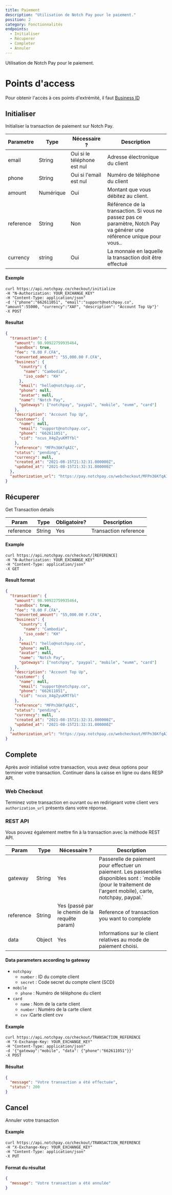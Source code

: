 ```yaml
---
title: Paiement
description: "Utilisation de Notch Pay pour le paiement."
position: 2
category: Fonctionnalités
endpoints:
  - Initialiser
  - Récuperer
  - Completer
  - Annuler
---
```


Utilisation de Notch Pay pour le paiement.

# Points d'access

<list :items="endpoints"></list>

<alert type="avertissement">

Pour obtenir l'accès à ces points d'extrémité, il faut [Business ID](https://business.notchpay.co/settings/apis-webhooks)

</alert>

## Initialiser

Initialiser la transaction de paiement sur Notch Pay.

<table>
<thead>
<tr>
<th>Parametre</th>
<th>Type</th>
<th>Nécessaire ?</th>
<th>Description</th>
</tr>
</thead>
<tbody>
<tr>
<td>email</td>
<td>String</td>
<td>Oui si le téléphone est nul</td>
<td>Adresse électronique du client</td>
</tr>
<tr>
<td>phone</td>
<td>String</td>
<td>Oui si l'email est nul</td>
<td>Numéro de téléphone du client</td>
</tr>
<tr>
<tr>
<td>amount</td>
<td>Numérique</td>
<td>Oui</td>
<td>Montant que vous débitez au client.</td>
</tr>
<td>reference</td>
<td>String</td>
<td>Non</td>
<td>Référence de la transaction. Si vous ne passez pas ce paramètre, Notch Pay va générer une référence unique pour vous..</td>
</tr>
<tr>
<td>currency</td>
<td>string</td>
<td>Oui</td>
<td>La monnaie en laquelle la transaction doit être effectué</td>
</tr>
</tbody>
</table>

#### Exemple

<code-group>
  <code-block label="cURL" active>

```cURL
curl https://api.notchpay.co/checkout/initialize
-H "N-Authorization: YOUR_EXCHANGE_KEY"
-H "Content-Type: application/json"
-d '{"phone":"662611051", "email":"support@notchpay.co", "amount":55000, "currency":"XAF", "description": "Account Top Up"}'
-X POST
```

  </code-block>
  
</code-group>

#### Resultat

```json
{
  "transaction": {
    "amount": 98.90922759935464,
    "sandbox": true,
    "fee": "0.00 F.CFA",
    "converted_amount": "55,000.00 F.CFA",
    "business": {
      "country": {
        "name": "Cambodia",
        "iso_code": "KH"
      },
      "email": "hello@notchpay.co",
      "phone": null,
      "avatar": null,
      "name": "Notch Pay",
      "gateways": ["notchpay", "paypal", "mobile", "eumm", "card"]
    },
    "description": "Account Top Up",
    "customer": {
      "name": null,
      "email": "support@notchpay.co",
      "phone": "662611051",
      "cid": "ncus_X4gZyuKMTfbl"
    },
    "reference": "MFPn36KfqAIC",
    "status": "pending",
    "currency": null,
    "created_at": "2021-08-15T21:32:31.000000Z",
    "updated_at": "2021-08-15T21:32:31.000000Z"
  },
  "authorization_url": "https://pay.notchpay.co/webcheckout/MFPn36KfqAIC"
}
```

## Récuperer

Get Transaction details

<table>
<thead>
<tr>
<th>Param</th>
<th>Type</th>
<th>Obligatoire?</th>
<th>Description</th>
</tr>
</thead>
<tbody>
<tr>
<td>reference</td>
<td>String</td>
<td>Yes</td>
<td>Transaction reference</td>
</tr>
</tbody>
</table>

#### Example

<code-group>
  <code-block label="cURL" active>

```cURL
curl https://api.notchpay.co/checkout/[REFERENCE]
-H "N-Authorization: YOUR_EXCHANGE_KEY"
-H "Content-Type: application/json"
-X GET
```

  </code-block>
  
</code-group>

#### Result format

```json
{
  "transaction": {
    "amount": 98.90922759935464,
    "sandbox": true,
    "fee": "0.00 F.CFA",
    "converted_amount": "55,000.00 F.CFA",
    "business": {
      "country": {
        "name": "Cambodia",
        "iso_code": "KH"
      },
      "email": "hello@notchpay.co",
      "phone": null,
      "avatar": null,
      "name": "Notch Pay",
      "gateways": ["notchpay", "paypal", "mobile", "eumm", "card"]
    },
    "description": "Account Top Up",
    "customer": {
      "name": null,
      "email": "support@notchpay.co",
      "phone": "662611051",
      "cid": "ncus_X4gZyuKMTfbl"
    },
    "reference": "MFPn36KfqAIC",
    "status": "pending",
    "currency": null,
    "created_at": "2021-08-15T21:32:31.000000Z",
    "updated_at": "2021-08-15T21:32:31.000000Z"
  },
  "authorization_url": "https://pay.notchpay.co/webcheckout/MFPn36KfqAIC"
}
```

## Complete

Après avoir initialisé votre transaction, vous avez deux options pour terminer votre transaction. Continuer dans la caisse en ligne ou dans RESP API.

### Web Checkout

Terminez votre transaction en ouvrant ou en redirigeant votre client vers `authorization_url` présents dans votre réponse.

### REST API

Vous pouvez également mettre fin à la transaction avec la méthode REST API.

<table>
<thead>
<tr>
<th>Param</th>
<th>Type</th>
<th>Nécessaire ?</th>
<th>Description</th>
</tr>
</thead>
<tbody>
<tr>
<td>gateway</td>
<td>String</td>
<td>Yes</td>
<td>Passerelle de paiement pour effectuer un paiement. Les passerelles disponibles sont : `mobile (pour le traitement de l'argent mobile), carte, notchpay, paypal.`  </td>
</tr>
<tr>
<td>reference</td>
<td>String</td>
<td>Yes (passé par le chemin de la requête param)</td>
<td>Reference of transaction you want to complete  </td>
</tr>
<tr>
<td>data</td>
<td>Object</td>
<td>Yes</td>
<td>Informations sur le client relatives au mode de paiement choisi.</td>
</tr>
<tr>
</tbody>
</table>

#### Data parameters according to gateway

- `notchpay`
  - `number` : ID du compte client
  - `secret` : Code secret du compte client (SCD)
- `mobile`
  - `phone` : Numéro de téléphone du client
- `card`
  - `name` : Nom de la carte client
  - `number` : Numéro de la carte client
  - `cvv` :Carte client cvv

#### Example

<code-group>
  <code-block label="cURL" active>

```cURL
curl https://api.notchpay.co/checkout/TRANSACTION_REFERENCE
-H "X-Exchange-Key: YOUR_EXCHANGE_KEY"
-H "Content-Type: application/json"
-d '{"gateway":"mobile", "data": {"phone":"662611051"}}'
-X POST
```

  </code-block>
  
</code-group>

#### Résultat

```json
{
  "message": "Votre transaction a été effectuée",
  "status": 200
}
```

## Cancel

Annuler votre transaction

#### Example

<code-group>
  <code-block label="cURL" active>

```cURL
curl https://api.notchpay.co/checkout/TRANSACTION_REFERENCE
-H "X-Exchange-Key: YOUR_EXCHANGE_KEY"
-H "Content-Type: application/json"
-X PUT
```

  </code-block>
  
</code-group>

#### Format du résultat

```json
{
  "message": "Votre transaction a été annulée"
}
```
